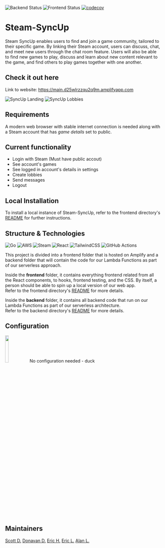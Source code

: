 ![Backend Status](https://github.com/scott-dang/Steam-SyncUp/actions/workflows/backend-ci.yml/badge.svg)
![Frontend Status](https://github.com/scott-dang/Steam-SyncUp/actions/workflows/frontend-ci.yml/badge.svg)
[![codecov](https://codecov.io/gh/scott-dang/Steam-SyncUp/graph/badge.svg?token=JZ3V32WSWM)](https://codecov.io/gh/scott-dang/Steam-SyncUp)

# Steam-SyncUp
Steam SyncUp enables users to find and join a game community, tailored to their specific game. By linking their Steam account, users can discuss, chat, and meet new users through the chat room feature. Users will also be able to find new games to play, discuss and learn about new content relevant to the game, and find others to play games together with one another.

## Check it out here
Link to website: https://main.d25wlrzzqu2q9m.amplifyapp.com

![SyncUp Landing](https://github.com/scott-dang/Steam-SyncUp/assets/40500077/639aed94-c8c4-4461-990b-8a5e6691f787)
![SyncUp Lobbies](https://github.com/scott-dang/Steam-SyncUp/assets/40500077/eb2f8a62-b84e-4a6d-aaf2-0f76ebe867d9)

## Requirements
A modern web browser with stable internet connection is needed along with a Steam account that has _game details_ set to public.

## Current functionality

- Login with Steam (Must have public accout)
- See account's games
- See logged in account's details in settings
- Create lobbies
- Send messages
- Logout

## Local Installation

To install a local instance of Steam-SyncUp, refer to the frontend directory's [README](frontend/README.md) for further instructions.

## Structure & Technologies
![Go](https://img.shields.io/badge/go-%2300ADD8.svg?style=for-the-badge&logo=go&logoColor=white)
![AWS](https://img.shields.io/badge/AWS-%23FF9900.svg?style=for-the-badge&logo=amazon-aws&logoColor=white)
![Steam](https://img.shields.io/badge/steam-%23000000.svg?style=for-the-badge&logo=steam&logoColor=white)
![React](https://img.shields.io/badge/react-%2320232a.svg?style=for-the-badge&logo=react&logoColor=%2361DAFB)
![TailwindCSS](https://img.shields.io/badge/tailwindcss-%2338B2AC.svg?style=for-the-badge&logo=tailwind-css&logoColor=white)
![GitHub Actions](https://img.shields.io/badge/github%20actions-%232671E5.svg?style=for-the-badge&logo=githubactions&logoColor=white)

This project is divided into a frontend folder that is hosted on Amplify and a backend folder that will contain the code for our Lambda Functions as part of our serverless approach.

Inside the **frontend** folder, it contains everything frontend related from all the React components, to hooks, frontend testing, and the CSS.
By itself, a person should be able to spin up a local version of our web app.<br> Refer to the frontend directory's [README](frontend/README.md) for more details.

Inside the **backend** folder, it contains all backend code that run on our Lambda Functions as part of our serverless architecture.<br>
Refer to the backend directory's [README](backend/README.md) for more details.

## Configuration
<img src="https://github.com/scott-dang/Steam-SyncUp/assets/51427024/d33e0a1d-a27f-416f-9c64-1f5426a19f0c" height="15%" width="15%" />
No configuration needed - duck

## Maintainers
[Scott D.](https://github.com/scott-dang)    [Donavan D.](https://github.com/ddoan-cs)   [Eric H.](https://github.com/EricHoelscher)   [Eric L.](https://github.com/Erik9113)   [Alan L.](https://github.com/Alananlan)
